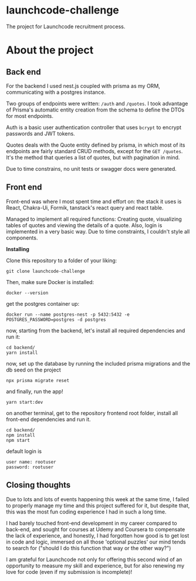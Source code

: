 # launchcode-challenge

The project for Launchcode recruitment process.

# About the project

## Back end

For the backend I used nest.js coupled with prisma as my ORM, communicating with a postgres instance.

Two groups of endpoints were written: `/auth` and `/quotes`.
I took advantage of Prisma's automatic entity creation from the schema to define the DTOs for most endpoints.

Auth is a basic user authentication controller that uses `bcrypt` to encrypt passwords and JWT tokens.

Quotes deals with the Quote entity defined by prisma, in which most of its endpoints are fairly standard CRUD methods, except for the `GET /quotes`. It's the method that queries a list of quotes, but with pagination in mind.

Due to time constrains, no unit tests or swagger docs were generated.

## Front end

Front-end was where I most spent time and effort on: the stack it uses is React, Chakra-Ui, Formik, tanstack's react query and react table.

Managed to implement all required functions: Creating quote, visualizing tables of quotes and viewing the details of a quote. Also, login is implemented in a very basic way.
Due to time constraints, I couldn't style all components.

**Installing**

Clone this repository to a folder of your liking:

```
git clone launchcode-challenge
```

Then, make sure Docker is installed:

```
docker --version
```

get the postgres container up:

```
docker run --name postgres-nest -p 5432:5432 -e POSTGRES_PASSWORD=postgres -d postgres
```

now, starting from the backend, let's install all required dependencies and run it:

```
cd backend/
yarn install
```

now, set up the database by running the included prisma migrations and the db seed on the project

```
npx prisma migrate reset
```

and finally, run the app!

```
yarn start:dev
```

on another terminal, get to the repository frontend root folder, install all front-end dependencies and run it.

```
cd backend/
npm install
npm start
```

default login is

```
user name: rootuser
password: rootuser
```

## Closing thoughts

Due to lots and lots of events happening this week at the same time, I failed to properly manage my time and this project suffered for it, but despite that, this was the most fun coding experience I had in such a long time.

I had barely touched front-end development in my career compared to back-end, and sought for courses at Udemy and Coursera to compensate the lack of experience, and honestly, I had forgotten how good is to get lost in code and logic, immersed on all those 'optional puzzles' our mind tends to search for ("should I do this function that way or the other way?")

I am grateful for Launchcode not only for offering this second wind of an opportunity to measure my skill and experience, but for also renewing my love for code (even if my submission is incomplete)!
